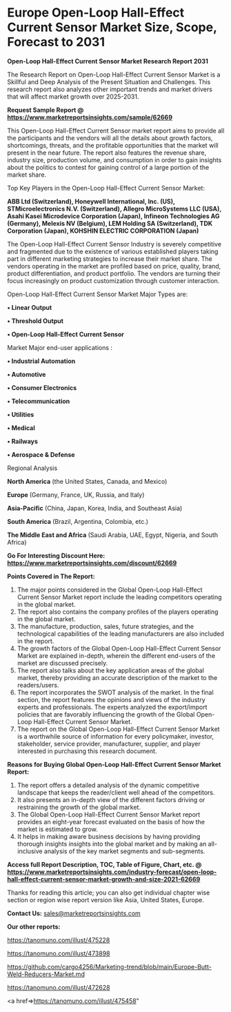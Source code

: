  # Europe Open-Loop Hall-Effect Current Sensor Market Size, Scope, Forecast to 2031

<strong>Open-Loop Hall-Effect Current Sensor Market Research Report 2031</strong>

The Research Report on Open-Loop Hall-Effect Current Sensor Market is a Skillful and Deep Analysis of the Present Situation and Challenges. This research report also analyzes other important trends and market drivers that will affect market growth over 2025-2031.

<strong>Request Sample Report @ <a href=https://www.marketreportsinsights.com/sample/62669>https://www.marketreportsinsights.com/sample/62669</a></strong>

This Open-Loop Hall-Effect Current Sensor market report aims to provide all the participants and the vendors will all the details about growth factors, shortcomings, threats, and the profitable opportunities that the market will present in the near future. The report also features the revenue share, industry size, production volume, and consumption in order to gain insights about the politics to contest for gaining control of a large portion of the market share.

Top Key Players in the Open-Loop Hall-Effect Current Sensor Market:

<strong>ABB Ltd (Switzerland), Honeywell International, Inc. (US), STMicroelectronics N.V. (Switzerland), Allegro MicroSystems LLC (USA), Asahi Kasei Microdevice Corporation (Japan), Infineon Technologies AG (Germany), Melexis NV (Belgium), LEM Holding SA (Switzerland), TDK Corporation (Japan), KOHSHIN ELECTRIC CORPORATION (Japan)</strong>

The Open-Loop Hall-Effect Current Sensor Industry is severely competitive and fragmented due to the existence of various established players taking part in different marketing strategies to increase their market share. The vendors operating in the market are profiled based on price, quality, brand, product differentiation, and product portfolio. The vendors are turning their focus increasingly on product customization through customer interaction.

Open-Loop Hall-Effect Current Sensor Market Major Types are:

<strong>• Linear Output

• Threshold Output

• Open-Loop Hall-Effect Current Sensor</strong>

Market Major end-user applications :

<strong>• Industrial Automation

• Automotive

• Consumer Electronics

• Telecommunication

• Utilities

• Medical

• Railways

• Aerospace & Defense</strong>

Regional Analysis

</u><strong><b>North America</b></strong> (the United States, Canada, and Mexico)

<strong><b>Europe </b></strong>(Germany, France, UK, Russia, and Italy)

<strong><b>Asia-Pacific</b></strong> (China, Japan, Korea, India, and Southeast Asia)

<strong><b>South America</b></strong> (Brazil, Argentina, Colombia, etc.)

<strong><b>The Middle East and Africa</b></strong> (Saudi Arabia, UAE, Egypt, Nigeria, and South Africa)

<strong>Go For Interesting Discount Here: <a href=https://www.marketreportsinsights.com/discount/62669>https://www.marketreportsinsights.com/discount/62669</a></strong>

<strong>Points Covered in The Report:</strong>
<ol>
  <li>The major points considered in the Global Open-Loop Hall-Effect Current Sensor Market report include the leading competitors operating in the global market.</li>
  <li>The report also contains the company profiles of the players operating in the global market.</li>
  <li>The manufacture, production, sales, future strategies, and the technological capabilities of the leading manufacturers are also included in the report.</li>
  <li>The growth factors of the Global Open-Loop Hall-Effect Current Sensor Market are explained in-depth, wherein the different end-users of the market are discussed precisely.</li>
  <li>The report also talks about the key application areas of the global market, thereby providing an accurate description of the market to the readers/users.</li>
  <li>The report incorporates the SWOT analysis of the market. In the final section, the report features the opinions and views of the industry experts and professionals. The experts analyzed the export/import policies that are favorably influencing the growth of the Global Open-Loop Hall-Effect Current Sensor Market.</li>
  <li>The report on the Global Open-Loop Hall-Effect Current Sensor Market is a worthwhile source of information for every policymaker, investor, stakeholder, service provider, manufacturer, supplier, and player interested in purchasing this research document.</li>
</ol>
<strong>Reasons for Buying Global Open-Loop Hall-Effect Current Sensor Market Report:</strong>

<ol>
  <li>The report offers a detailed analysis of the dynamic competitive landscape that keeps the reader/client well ahead of the competitors.</li>
  <li>It also presents an in-depth view of the different factors driving or restraining the growth of the global market.</li>
  <li>The Global Open-Loop Hall-Effect Current Sensor Market report provides an eight-year forecast evaluated on the basis of how the market is estimated to grow.</li>
  <li>It helps in making aware business decisions by having providing thorough insights insights into the global market and by making an all-inclusive analysis of the key market segments and sub-segments.</li>
</ol>
<strong>Access full Report Description, TOC, Table of Figure, Chart, etc. @ <a href=https://www.marketreportsinsights.com/industry-forecast/open-loop-hall-effect-current-sensor-market-growth-and-size-2021-62669>https://www.marketreportsinsights.com/industry-forecast/open-loop-hall-effect-current-sensor-market-growth-and-size-2021-62669</a></strong>


Thanks for reading this article; you can also get individual chapter wise section or region wise report version like Asia, United States, Europe.

<strong>Contact Us:</strong>
sales@marketreportsinsights.com

<strong>Our other reports:</strong>

<a href=https://tanomuno.com/illust/475228>https://tanomuno.com/illust/475228</a>

<a href=https://tanomuno.com/illust/473898>https://tanomuno.com/illust/473898</a>

<a href=https://github.com/cargo4256/Marketing-trend/blob/main/Europe-Butt-Weld-Reducers-Market.md>https://github.com/cargo4256/Marketing-trend/blob/main/Europe-Butt-Weld-Reducers-Market.md</a>

<a href=https://tanomuno.com/illust/472628>https://tanomuno.com/illust/472628</a>

<a href=>https://tanomuno.com/illust/475458</a>"
